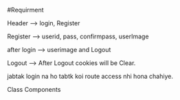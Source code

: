 #Requirment

Header --> login, Register 

Register --> userid, pass, confirmpass, userImage

after login --> userimage and Logout

Logout --> After Logout cookies will be Clear.

jabtak login na ho tabtk koi route access nhi hona chahiye.

Class Components